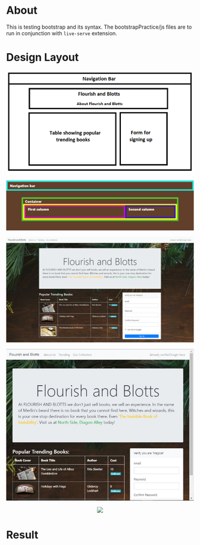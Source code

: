 
# About
This is testing bootstrap and its syntax. The bootstrapPractice/js files are to run in conjunction with `live-serve` extension.


# Design Layout

<p align="center">
  <img src="/bootstrapPractice/requirements/indexhtmllayout.png">
  <p>
  <img src="/bootstrapPractice/requirements/layoutwithborder.png">
  <p>
  <img src="/bootstrapPractice/requirements/mainpagelarge.png">
  <p align="center">
  <img src="/bootstrapPractice/requirements/mainpagemedium.jpeg">
  <p align="center">
  <img src="/bootstrapPractice/requirements/smallscreen.gif">
</p>

# Result
